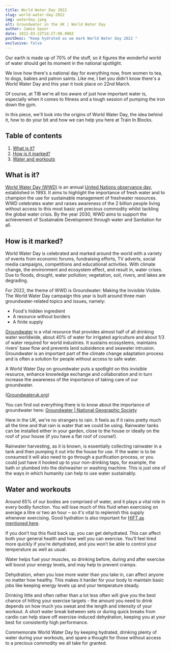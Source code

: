 ```yaml
---
title: World Water Day 2022
slug: world-water-day-2022
img: waterday.jpeg
alt: Groundwater in the UK | World Water Day
author: Jamie Spoor
date: 2022-03-22T14:27:00.000Z
postDesc: "Keep hydrated as we mark World Water Day 2022 "
exclusive: false
---
```


Our earth is made up of 70% of the stuff, so it figures the wonderful world of water should get its moment in the national spotlight.

We love how there's a national day for everything now, from women to tea, to dogs, babies and patron saints. Like me, I bet you didn't know there's a World Water Day and this year it took place on 22nd March.

Of course, at TIB we're all too aware of just how important water is, especially when it comes to fitness and a tough session of pumping the iron down the gym.

In this piece, we'll look into the origins of World Water Day, the idea behind it, how to do your bit and how we can help you here at Train In Blocks.

## Table of contents

1. [What is it?](#what-is-it)
2. [How is it marked?](#how-is-it-marked)
3. [Water and workouts](#water-and-workouts)

## What is it?

[World Water Day (WWD)](https://www.worldwaterday.org/) is an annual [United Nations observance day](https://www.un.org/en/observances/water-day), established in 1993. It aims to highlight the importance of fresh water and to champion the use for sustainable management of freshwater resources. WWD celebrates water and raises awareness of the 2 billion people living without access to this most basic yet precious commodity whilst tackling the global water crisis. By the year 2030, WWD aims to support the achievement of Sustainable Development through water and Sanitation for all.

## How is it marked?

World Water Day is celebrated and marked around the world with a variety of events from economic forums, fundraising efforts, TV adverts, social media campaigns, competitions and educational activities. With climate change, the environment and ecosystem effect, and result in, water crises. Due to floods, drought, water pollution; vegetation, soil, rivers, and lakes are degrading.

For 2022, the theme of WWD is Groundwater: Making the Invisible Visible. The World Water Day campaign this year is built around three main groundwater-related topics and issues, namely:

* Food's hidden ingredient
* A resource without borders
* A finite supply

[Groundwater](https://www.un-igrac.org/agenda/un-water-summit-groundwater) is a vital resource that provides almost half of all drinking water worldwide, about 40% of water for irrigated agriculture and about 1/3 of water required for world industries. It sustains ecosystems, maintains rivers' base flow and prevents land subsidence and seawater intrusion. Groundwater is an important part of the climate change adaptation process and is often a solution for people without access to safe water.

A World Water Day on groundwater puts a spotlight on this invisible resource, enhance knowledge exchange and collaboration and in turn increase the awareness of the importance of taking care of our groundwater.

<markdown-image src="groundwater.jpeg" alt="Map of the UK indicating groundwater locations"></markdown-image> ([Groundwateruk.org](https://groundwateruk.org))

You can find out everything there is to know about the importance of groundwater here: [Groundwater | National Geographic Society](https://www.nationalgeographic.org/encyclopedia/groundwater/)

Here in the UK, we're no strangers to rain. It feels as if it rains pretty much all the time and that rain is water that we could be using. Rainwater tanks can be installed either in your garden, close to the house or ideally on the roof of your house (if you have a flat roof of course!).

Rainwater harvesting, as it is known, is essentially collecting rainwater in a tank and then pumping it out into the house for use. If the water is to be consumed it will also need to go through a purification process, or you could just have it hooked up to your non-drinking taps, for example, the bath or plumbed into the dishwasher or washing machine. This is just one of the ways in which humanity can help to use water sustainably.

## Water and workouts

Around 65% of our bodies are comprised of water, and it plays a vital role in every bodily function. You will lose much of this fluid when exercising on average a litre or two an hour – so it's vital to replenish this supply whenever exercising. Good hydration is also important for [HIFT as mentioned here](https://traininblocks.com/blog/hift/).

If you don’t top this fluid back up, you can get dehydrated. This can affect both your general health and how well you can exercise. You’ll feel tired more quickly if you’re dehydrated, and you won’t be able to control your temperature as well as usual.

Water helps fuel your muscles, so drinking before, during and after exercise will boost your energy levels, and may help to prevent cramps.

Dehydration, when you lose more water than you take in, can affect anyone no matter how healthy. This makes it harder for your body to maintain basic jobs like keeping energy levels up and your temperature steady.

<markdown-image src="waterbottle1.jpg" alt="waterbottle"></markdown-image>

Drinking little and often rather than a lot less often will give you the best chance of hitting your exercise targets - the amount you need to drink depends on how much you sweat and the length and intensity of your workout. A short water break between sets or during quick breaks from cardio can help stave off exercise-induced dehydration, keeping you at your best for consistently high performance.

Commemorate World Water Day by keeping hydrated, drinking plenty of water during your workouts, and spare a thought for those without access to a precious commodity we all take for granted.
